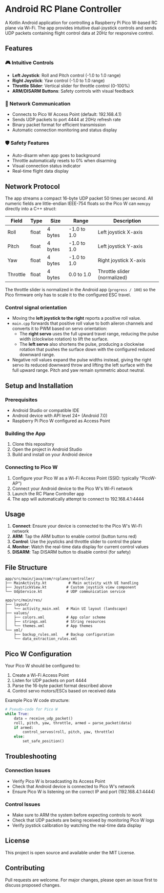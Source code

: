 # Android RC Plane Controller

A Kotlin Android application for controlling a Raspberry Pi Pico W-based RC plane via Wi-Fi. The app provides intuitive dual-joystick controls and sends UDP packets containing flight control data at 20Hz for responsive control.

## Features

### 🎮 Intuitive Controls
- **Left Joystick**: Roll and Pitch control (-1.0 to 1.0 range)
- **Right Joystick**: Yaw control (-1.0 to 1.0 range)
- **Throttle Slider**: Vertical slider for throttle control (0-100%)
- **ARM/DISARM Buttons**: Safety controls with visual feedback

### 📡 Network Communication
- Connects to Pico W Access Point (default: 192.168.4.1)
- Sends UDP packets to port 4444 at 20Hz refresh rate
- Binary packet format for efficient transmission
- Automatic connection monitoring and status display

### 🛡️ Safety Features
- Auto-disarm when app goes to background
- Throttle automatically resets to 0% when disarming
- Visual connection status indicator
- Real-time flight data display

## Network Protocol

The app streams a compact 16-byte UDP packet 50 times per second. All numeric
fields are little-endian IEEE-754 floats so the Pico W can `memcpy` directly
into a C++ struct:

| Field    | Type  | Size    | Range       | Description                  |
|----------|-------|---------|-------------|------------------------------|
| Roll     | float | 4 bytes | -1.0 to 1.0 | Left joystick X-axis         |
| Pitch    | float | 4 bytes | -1.0 to 1.0 | Left joystick Y-axis         |
| Yaw      | float | 4 bytes | -1.0 to 1.0 | Right joystick X-axis        |
| Throttle | float | 4 bytes | 0.0 to 1.0  | Throttle slider (normalized) |

The throttle slider is normalized in the Android app (`progress / 100`) so the
Pico firmware only has to scale it to the configured ESC travel.

### Control signal orientation

- Moving the **left joystick to the right** reports a positive roll value.
- `main.cpp` forwards that positive roll value to both aileron channels and
  converts it to PWM based on servo orientation:
  - The **right servo** uses the full upward travel range, reducing the pulse
    width (clockwise rotation) to lift the surface.
  - The **left servo** also shortens the pulse, producing a clockwise rotation
    that pushes the surface down with the configured reduced downward range.
- Negative roll values expand the pulse widths instead, giving the right servo
  its reduced downward throw and lifting the left surface with the full upward
  range. Pitch and yaw remain symmetric about neutral.

## Setup and Installation

### Prerequisites
- Android Studio or compatible IDE
- Android device with API level 24+ (Android 7.0)
- Raspberry Pi Pico W configured as Access Point

### Building the App
1. Clone this repository
2. Open the project in Android Studio
3. Build and install on your Android device

### Connecting to Pico W
1. Configure your Pico W as a Wi-Fi Access Point (SSID: typically "PicoW-AP")
2. Connect your Android device to the Pico W's Wi-Fi network
3. Launch the RC Plane Controller app
4. The app will automatically attempt to connect to 192.168.4.1:4444

## Usage

1. **Connect**: Ensure your device is connected to the Pico W's Wi-Fi network
2. **ARM**: Tap the ARM button to enable control (button turns red)
3. **Control**: Use the joysticks and throttle slider to control the plane
4. **Monitor**: Watch the real-time data display for current control values
5. **DISARM**: Tap DISARM button to disable control (for safety)

## File Structure

```
app/src/main/java/com/rcplane/controller/
├── MainActivity.kt          # Main activity with UI handling
├── JoystickView.kt         # Custom joystick view component
└── UdpService.kt           # UDP communication service

app/src/main/res/
├── layout/
│   └── activity_main.xml   # Main UI layout (landscape)
├── values/
│   ├── colors.xml          # App color scheme
│   ├── strings.xml         # String resources
│   └── themes.xml          # App themes
└── xml/
    ├── backup_rules.xml    # Backup configuration
    └── data_extraction_rules.xml
```

## Pico W Configuration

Your Pico W should be configured to:
1. Create a Wi-Fi Access Point
2. Listen for UDP packets on port 4444
3. Parse the 16-byte packet format described above
4. Control servo motors/ESCs based on received data

Example Pico W code structure:
```python
# Pseudo-code for Pico W
while True:
    data = receive_udp_packet()
    roll, pitch, yaw, throttle, armed = parse_packet(data)
    if armed:
        control_servos(roll, pitch, yaw, throttle)
    else:
        set_safe_position()
```

## Troubleshooting

### Connection Issues
- Verify Pico W is broadcasting its Access Point
- Check that Android device is connected to Pico W's network
- Ensure Pico W is listening on the correct IP and port (192.168.4.1:4444)

### Control Issues
- Make sure to ARM the system before expecting controls to work
- Check that UDP packets are being received by monitoring Pico W logs
- Verify joystick calibration by watching the real-time data display

## License

This project is open source and available under the MIT License.

## Contributing

Pull requests are welcome. For major changes, please open an issue first to discuss proposed changes.
